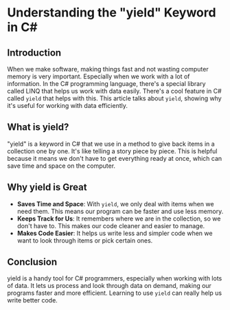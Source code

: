 # Understanding the "yield" Keyword in C#
## Introduction
When we make software, making things fast and not wasting computer memory is very important. Especially when we work with a lot of information. In the C# programming language, there's a special library called LINQ that helps us work with data easily. There's a cool feature in C# called `yield` that helps with this. This article talks about `yield`, showing why it's useful for working with data efficiently.

## What is yield?
"yield" is a keyword in C# that we use in a method to give back items in a collection one by one. It's like telling a story piece by piece. This is helpful because it means we don't have to get everything ready at once, which can save time and space on the computer.

## Why yield is Great
- **Saves Time and Space**: With `yield`, we only deal with items when we need them. This means our program can be faster and use less memory.
- **Keeps Track for Us**: It remembers where we are in the collection, so we don't have to. This makes our code cleaner and easier to manage.
- **Makes Code Easier**: It helps us write less and simpler code when we want to look through items or pick certain ones.

## Conclusion
yield is a handy tool for C# programmers, especially when working with lots of data. It lets us process and look through data on demand, making our programs faster and more efficient. Learning to use `yield` can really help us write better code.
